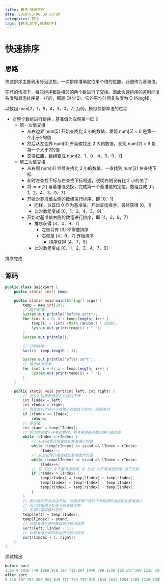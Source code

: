 ```yaml
---
title: 算法-快速排序
date: 2019-03-08 09:30:00
categories: 算法
tags: [算法,排序,快速排序]
---
```


# 快速排序

## 思路

快速排序主要利用分治思想，一次排序准确定位单个值的位置，此值作为基准值。

在坏的情况下，每次排序都是相邻的两个数进行了交换。因此快速排序的差时间复杂度和冒泡排序是一样的，都是 O(N^2)，它的平均时间复杂度为 O (NlogN)。

以数组 num[2，1，9，4，3，0，7] 为例，模拟快排算法的过程

- 对整个数组进行排序，基准值为左侧第一位 2
  - 第一次值交换
    - 从右边界 num[5] 开始查找比 2 小的数值，发现 num[5] = 0 是第一个小于2的值
    - 然后从左边界 num[0] 开始查找比 2 大的数值，发现 num[2] = 9 是第一个大于2的值
    - 交换位置，数组变成 num[2，1，0，4，3，9，7]
  - 第二次值交换
    - 从右侧 num[4] 继续查找比 2 小的数值，一直找到 num[2] 左查找下标
    - 此时左查找下标与右查找下标相遇，说明右侧没有比 2 小的值了
    - 将 num[2] 与基准值交换，完成第一个基准值的定位，数组变成 [0，1，2，4，3，9，7]
    - 开始对基准值左侧的数组进行排序，即 [0，1]
      - 同样，以首位 0 作为基准值，开始查找排序，最终获得 [0，1]
      - 此时数组变成 [0，1，2，4，3，9]
    - 开始对基准值右侧的数组进行排序，即 [4，3，9，7]
      - 排序获得 [3，4，9，7]
        - 左侧只有 [3] 不需要排序
        - 右侧是 [4，9，7] 开始排序
          - 排序获得 [4，7，9]
      - 此时数组变成 [0，1，2，3，4，7，9]

排序完成

## 源码

```Java
public class QuickSort {
    public static int[] temp;

    public static void main(String[] args) {
        temp = new int[20];
        // 随机赋值
        System.out.println("before sort");
        for (int i = 0; i < temp.length; i++) {
            temp[i] = (int) (Math.random() * 2000);
            System.out.print(temp[i] + " ");
        }
        System.out.println();

        // 开始排序
        sort(0, temp.length - 1);

        System.out.println("after sort");
        // 输出排序结果
        for (int i = 0; i < temp.length; i++) {
            System.out.print(temp[i] + " ");
        }
    }

    public static void sort(int left, int right) {
        // 将左右边界赋值给左右查找下标
        int lIndex = left;
        int rIndex = right;
        // 当左查找下标小于或等于右查找下标时，结束递归
        if (rIndex <= lIndex)
            return;
        // 基准值
        int stand = temp[lIndex];
        // 仅当左边界小于右边界时，参考基准值对数组进行值交换
        while (lIndex < rIndex) {
            // 从右边界开始查找比基准值小的值
            while (temp[rIndex] >= stand && lIndex < rIndex)
                rIndex--;
            // 从左边界开始查找比基准值大的值
            while (temp[lIndex] <= stand && lIndex < rIndex)
                lIndex++;
            // 将 右边 小于基准值的值 与 左边 大于基准值的值 进行交换
            if (rIndex > lIndex) {
                temp[rIndex] = temp[lIndex] + temp[rIndex];
                temp[lIndex] = temp[rIndex] - temp[lIndex];
                temp[rIndex] = temp[rIndex] - temp[lIndex];
            }
        }
        // 因为查找是从右边开始，故最终两个查找下标相遇的值必定比基准值小
        // 所以将相遇下标值与基准值交换
        // 完成对基准值的定位
        temp[left] = temp[lIndex];
        temp[lIndex] = stand;
        // 对基准值左侧的数组进行递归排序
        sort(left, lIndex - 1);
        // 对基准值右侧的数组进行递归排序
        sort(lIndex + 1, right);
    }
}
```

测试输出

```Java
before sort
1395 9 1010 749 1869 919 197 711 284 1940 799 1208 118 503 500 1226 1041 1084 1598 649 
after sort
9 118 197 284 500 503 649 711 749 799 919 1010 1041 1084 1208 1226 1395 1598 1869 1940 
```


